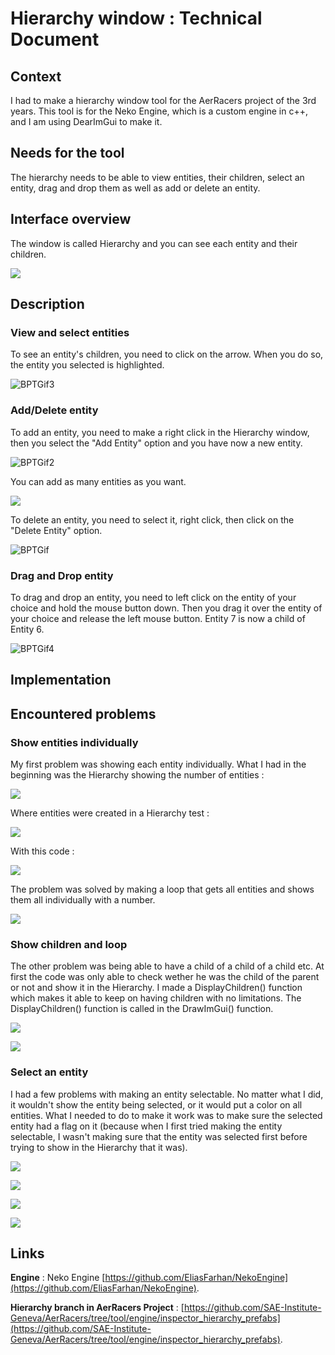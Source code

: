 # Hierarchy window : Technical Document
## Context

I had to make a hierarchy window tool for the AerRacers project of the 3rd years. This tool is for the Neko Engine, which is a custom engine in c++, and I am using DearImGui to make it.

## Needs for the tool

The hierarchy needs to be able to view entities, their children, select an entity, drag and drop them as well as add or delete an entity.

## Interface overview

The window is called Hierarchy and you can see each entity and their children.

![](https://eleonoradps.github.io/BlogpostTool/UM4.PNG)

## Description
### View and select entities
To see an entity's children, you need to click on the arrow. When you do so, the entity you selected is highlighted.

![BPTGif3](https://user-images.githubusercontent.com/55788730/104333817-f3426b80-54f1-11eb-9b6c-a09daadbf1ec.gif)

### Add/Delete entity

To add an entity, you need to make a right click in the Hierarchy window, then you select the "Add Entity" option and you have now a new entity.

![BPTGif2](https://user-images.githubusercontent.com/55788730/104333030-14568c80-54f1-11eb-81fd-e22472fbff46.gif)

You can add as many entities as you want.

![](https://eleonoradps.github.io/BlogpostTool/UM11.PNG)

To delete an entity, you need to select it, right click, then click on the "Delete Entity" option.

![BPTGif](https://user-images.githubusercontent.com/55788730/104333165-394aff80-54f1-11eb-9d46-02f37d35d17f.gif)

### Drag and Drop entity

To drag and drop an entity, you need to left click on the entity of your choice and hold the mouse button down. Then you drag it over the entity of your choice and release the left mouse button. Entity 7 is now a child of Entity 6.

![BPTGif4](https://user-images.githubusercontent.com/55788730/107029753-db3bd000-67af-11eb-8e4e-8e7d44e1b21a.gif)

## Implementation

## Encountered problems
### Show entities individually

My first problem was showing each entity individually. What I had in the beginning was the Hierarchy showing the number of entities :

![](https://eleonoradps.github.io/BlogpostTool/part1.PNG)

Where entities were created in a Hierarchy test :

![](https://eleonoradps.github.io/BlogpostTool/testhierarchypart1.PNG)

With this code :

![](https://eleonoradps.github.io/BlogpostTool/hierarchycpppart1.PNG)

The problem was solved by making a loop that gets all entities and shows them all individually with a number.

![](https://eleonoradps.github.io/BlogpostTool/BPT.PNG)

### Show children and loop

The other problem was being able to have a child of a child of a child etc. At first the code was only able to check wether he was the child of the parent or not and show it in the Hierarchy. I made a DisplayChildren() function which makes it able to keep on having children with no limitations. The DisplayChildren() function is called in the DrawImGui() function.

![](https://eleonoradps.github.io/BlogpostTool/BPT1.PNG)

![](https://eleonoradps.github.io/BlogpostTool/UM3.PNG)

### Select an entity

I had a few problems with making an entity selectable. No matter what I did, it wouldn't show the entity being selected, or it would put a color on all entities. What I needed to do to make it work was to make sure the selected entity had a flag on it (because when I first tried making the entity selectable, I wasn't making sure that the entity was selected first before trying to show in the Hierarchy that it was).

![](https://eleonoradps.github.io/BlogpostTool/BPT2.PNG)

![](https://eleonoradps.github.io/BlogpostTool/BPT3.PNG)

![](https://eleonoradps.github.io/BlogpostTool/UM4.PNG)

![](https://eleonoradps.github.io/BlogpostTool/UM3.PNG)

## Links

**Engine** : Neko Engine [https://github.com/EliasFarhan/NekoEngine](https://github.com/EliasFarhan/NekoEngine).

**Hierarchy branch in AerRacers Project** : [https://github.com/SAE-Institute-Geneva/AerRacers/tree/tool/engine/inspector_hierarchy_prefabs](https://github.com/SAE-Institute-Geneva/AerRacers/tree/tool/engine/inspector_hierarchy_prefabs).




